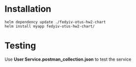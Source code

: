 # Installation
```shell script
helm dependency update ./fedyiv-otus-hw2-chart
helm install myapp fedyiv-otus-hw2-chart/
```
# Testing
Use **User Service.postman_collection.json** to test the service